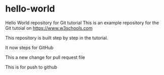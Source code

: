 # hello-world
Hello World repository for Git tutorial
This is an example repository for the Git tutoial on https://www.w3schools.com

This repository is built step by step in the tutorial.

It now steps for GitHub

This a new change for pull request file

This is for push to github